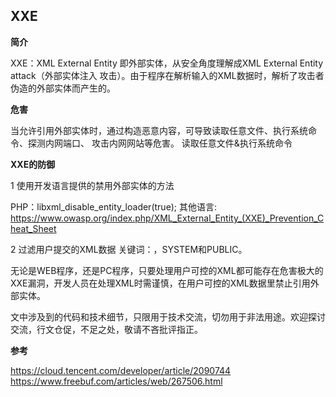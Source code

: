 ## XXE

**简介**

XXE：XML External Entity 即外部实体，从安全角度理解成XML External Entity attack（外部实体注入
攻击）。由于程序在解析输入的XML数据时，解析了攻击者伪造的外部实体而产生的。

**危害**

当允许引用外部实体时，通过构造恶意内容，可导致读取任意文件、执行系统命令、探测内网端口、
攻击内网网站等危害。
读取任意文件&执行系统命令

**XXE的防御**

1 使用开发语言提供的禁用外部实体的方法

PHP：libxml_disable_entity_loader(true);
其他语言:
https://www.owasp.org/index.php/XML_External_Entity_(XXE)_Prevention_Cheat_Sheet


2 过滤用户提交的XML数据
	关键词：，SYSTEM和PUBLIC。



无论是WEB程序，还是PC程序，只要处理用户可控的XML都可能存在危害极大的XXE漏洞，开发人员在处理XML时需谨慎，在用户可控的XML数据里禁止引用外部实体。


​	文中涉及到的代码和技术细节，只限用于技术交流，切勿用于非法用途。欢迎探讨交流，行文仓促，不足之处，敬请不吝批评指正。

**参考**

https://cloud.tencent.com/developer/article/2090744
https://www.freebuf.com/articles/web/267506.html